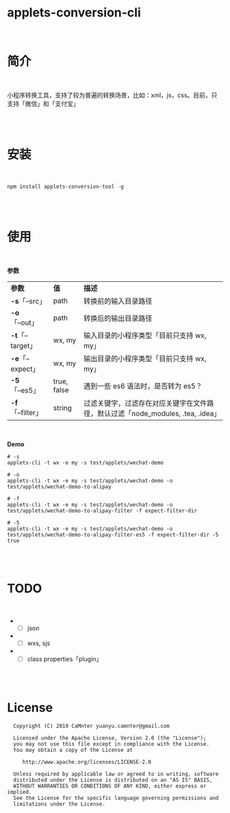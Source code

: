 # applets-conversion-cli

<br>

# 简介

<br>

小程序转换工具，支持了较为普遍的转换场景，比如：xml，js，css。目前，只支持「微信」和「支付宝」

<br>
<br>

# 安装

<br>

```powershell
npm install applets-conversion-tool -g
```

<br>
<br>

# 使用

<br>

**参数**
<table>
    <tbody>
    <tr style="font-weight:bold">
        <td align="left">参数</td>
        <td align="left">值</td>
        <td align="left">描述</td>
    </tr>
    <tr>
        <td align="left"><b>-s</b>「–src」</td>
        <td align="left">path</td>
        <td align="left">转换前的输入目录路径</td>
    </tr>
    <tr>
        <td align="left"><b>-o</b>「–out」</td>
        <td align="left">path</td>
        <td align="left">转换后的输出目录路径</td>
    </tr>
    <tr>
        <td align="left"><b>-t</b>「–target」</td>
        <td align="left">wx, my</td>
        <td align="left">输入目录的小程序类型「目前只支持 wx, my」</td>
    </tr>
    <tr>
        <td align="left"><b>-e</b>「–expect」</td>
        <td align="left">wx, my</td>
        <td align="left">输出目录的小程序类型「目前只支持 wx, my」</td>
    </tr>
    <tr>
        <td align="left"><b>-5</b>「–es5」</td>
        <td align="left">true, false</td>
        <td align="left">遇到一些 es6 语法时，是否转为 es5？</td>
    </tr>
    <tr>
        <td align="left"><b>-f</b>「–filter」</td>
        <td align="left">string</td>
        <td align="left">过滤关键字，过滤存在对应关键字在文件路径，默认过滤「node_modules, .tea, .idea」</td>
    </tr>
    </tbody>
</table>

<br>

**Demo**

```shell
# -s
applets-cli -t wx -e my -s test/applets/wechat-demo

# -o
applets-cli -t wx -e my -s test/applets/wechat-demo -o test/applets/wechat-demo-to-alipay

# -f
applets-cli -t wx -e my -s test/applets/wechat-demo -o test/applets/wechat-demo-to-alipay-filter -f expect-filter-dir

# -5
applets-cli -t wx -e my -s test/applets/wechat-demo -o test/applets/wechat-demo-to-alipay-filter-es5 -f expect-filter-dir -5 true
```

<br>
<br>

# TODO

<br>

- - [ ] json
- - [ ] wxs, sjs
- - [ ] class properties「plugin」

<br>
<br>

# License

      Copyright (C) 2019 CaMnter yuanyu.camnter@gmail.com

      Licensed under the Apache License, Version 2.0 (the "License");
      you may not use this file except in compliance with the License.
      You may obtain a copy of the License at

         http://www.apache.org/licenses/LICENSE-2.0

      Unless required by applicable law or agreed to in writing, software
      distributed under the License is distributed on an "AS IS" BASIS,
      WITHOUT WARRANTIES OR CONDITIONS OF ANY KIND, either express or implied.
      See the License for the specific language governing permissions and
      limitations under the License.